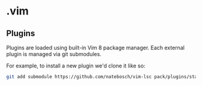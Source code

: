 # .vim

## Plugins

Plugins are loaded using built-in Vim 8 package manager. Each external plugin
is managed via git submodules.

For example, to install a new plugin we'd clone it like so:

```sh
git add submodule https://github.com/natebosch/vim-lsc pack/plugins/start/vim-lsc
```
